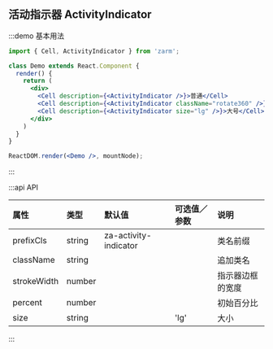 ## 活动指示器 ActivityIndicator

:::demo 基本用法
```jsx
import { Cell, ActivityIndicator } from 'zarm';

class Demo extends React.Component {
  render() {
    return (
      <div>
        <Cell description={<ActivityIndicator />}>普通</Cell>
        <Cell description={<ActivityIndicator className="rotate360" />}>旋转动画</Cell>
        <Cell description={<ActivityIndicator size="lg" />}>大号</Cell>
      </div>
    )
  }
}

ReactDOM.render(<Demo />, mountNode);
```
:::


:::api API

| 属性 | 类型 | 默认值 | 可选值／参数 | 说明 |
| :--- | :--- | :--- | :--- | :--- |
| prefixCls | string | za-activity-indicator | | 类名前缀 |
| className | string | | | 追加类名 |
| strokeWidth | number | | | 指示器边框的宽度 |  
| percent | number | | | 初始百分比 |
| size | string | | 'lg' | 大小 |

:::